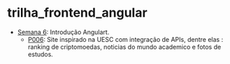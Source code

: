 # trilha_frontend_angular

- [Semana 6](./semana6): Introdução Angulart.
    - [P006](.semana6/P006/): Site inspirado na UESC com integração de APIs, dentre elas : ranking de criptomoedas, noticias do mundo academico e fotos de estudos.
